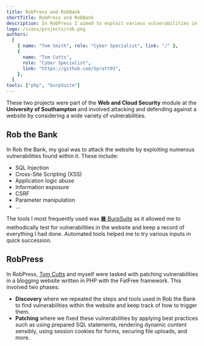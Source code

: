 ```yaml
---
title: RobPress and RobBank
shortTitle: RobPress and RobBank
description: In RobPress I aimed to exploit various vulnerabilities in a website for the purpose of stealing information, and gaining control over the system. In RobBank I patched various security vulnerabilities in a website to secure it against an attacker.
logo: /icons/projects/rob.png
authors:
  [
    { name: "Tom Smith", role: "Cyber Specialist", link: "/" },
    {
      name: "Tom Cutts",
      role: "Cyber Specialist",
      link: "https://github.com/Spratt93",
    },
  ]
tools: ["php", "burpSuite"]
---
```


These two projects were part of the **Web and Cloud Security** module at the **University of Southampton** and involved attacking and defending against a website by considering a wide variety of vulnerabilities.

## Rob the Bank

In Rob the Bank, my goal was to attack the website by exploiting numerous vulnerabilities found within it. These include:

- SQL Injection
- Cross-Site Scripting (XSS)
- Application logic abuse
- Information exposure
- CSRF
- Parameter manipulation
- ...

The tools I most frequently used was [🟧 BurpSuite](https://portswigger.net/burp) as it allowed me to methodically test for vulnerabilities in the website and keep a record of everything I had done. Automated tools helped me to try various inputs in quick succession.

## RobPress

In RobPress, [Tom Cutts](https://github.com/Spratt93) and myself were tasked with patching vulnerabilities in a blogging website written in PHP with the FatFree framework. This involved two phases:

- **Discovery** where we repeated the steps and tools used in Rob the Bank to find vulnerabilities within the website and keep track of how to trigger them.
- **Patching** where we fixed these vulnerabilities by applying best practices such as using prepared SQL statements, rendering dynamic content sensibly, using session cookies for forms, securing file uploads, and more.
